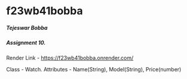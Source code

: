 # f23wb41bobba  <br>

##### Tejeswar Bobba <br>
##### Assignment 10.

Render Link - https://f23wb41bobba.onrender.com/

Class - Watch.
Attributes - Name(String), Model(String), Price(number)